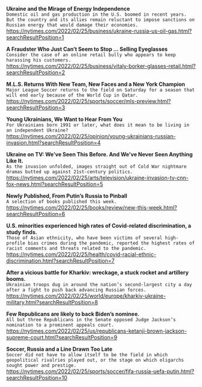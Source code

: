**Ukraine and the Mirage of Energy Independence**\
`Domestic oil and gas production in the U.S. boomed in recent years. But the country and its allies remain reluctant to impose sanctions on Russian energy that would damage their economies.`\
https://nytimes.com/2022/02/25/business/ukraine-russia-us-oil-gas.html?searchResultPosition=1

**A Fraudster Who Just Can’t Seem to Stop … Selling Eyeglasses**\
`Consider the case of an online retail bully who appears to keep harassing his customers.`\
https://nytimes.com/2022/02/25/business/vitaly-borker-glasses-retail.html?searchResultPosition=2

**M.L.S. Returns With New Team, New Faces and a New York Champion**\
`Major League Soccer returns to the field on Saturday for a season that will end early because of the World Cup in Qatar.`\
https://nytimes.com/2022/02/25/sports/soccer/mls-preview.html?searchResultPosition=3

**Young Ukrainians, We Want to Hear From You**\
`For Ukrainians born 1991 or later, what does it mean to be living in an independent Ukraine?`\
https://nytimes.com/2022/02/25/opinion/young-ukrainians-russian-invasion.html?searchResultPosition=4

**Ukraine on TV: We’ve Seen This Before. And We’ve Never Seen Anything Like It.**\
`As the invasion unfolded, images straight out of Cold War nightmare dramas butted up against 21st-century politics.`\
https://nytimes.com/2022/02/25/arts/television/ukraine-invasion-tv-cnn-fox-news.html?searchResultPosition=5

**Newly Published, From Putin’s Russia to Pinball**\
`A selection of books published this week.`\
https://nytimes.com/2022/02/25/books/review/new-this-week.html?searchResultPosition=6

**U.S. minorities experienced high rates of Covid-related discrimination, a study finds.**\
`Those of Asian ethnicity, who have been victims of several high-profile bias crimes during the pandemic, reported the highest rates of racist comments and threats related to the pandemic.`\
https://nytimes.com/2022/02/25/health/covid-racial-ethnic-discrimination.html?searchResultPosition=7

**After a vicious battle for Kharkiv: wreckage, a stuck rocket and artillery booms.**\
`Ukrainian troops dug in around the nation’s second-largest city a day after a fight to push back advancing Russian forces.`\
https://nytimes.com/2022/02/25/world/europe/kharkiv-ukraine-military.html?searchResultPosition=8

**Few Republicans are likely to back Biden’s nominee.**\
`All but three Republicans in the Senate opposed Judge Jackson’s nomination to a prominent appeals court.`\
https://nytimes.com/2022/02/25/us/republicans-ketanji-brown-jackson-supreme-court.html?searchResultPosition=9

**Soccer, Russia and a Line Drawn Too Late**\
`Soccer did not have to allow itself to be the field in which geopolitical rivalries played out, or the stage on which oligarchs sought power and prestige.`\
https://nytimes.com/2022/02/25/sports/soccer/fifa-russia-uefa-putin.html?searchResultPosition=10

